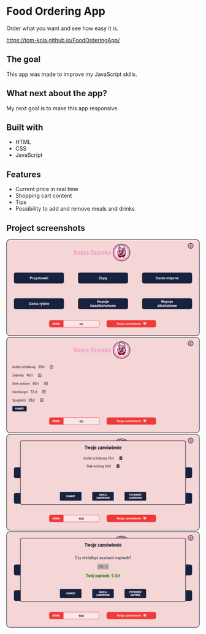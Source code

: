 # Food Ordering App

Order what you want and see how easy it is.

https://tom-kola.github.io/FoodOrderingApp/

## The goal

This app was made to improve my JavaScript skills.

## What next about the app?

My next goal is to make this app responsive.

## Built with

<ul>
<li>HTML</li>
<li>CSS</li>
<li>JavaScript</li>
</ul>

## Features
 <ul>
 <li>Current price in real time</li>
 <li>Shopping cart content</li>
 <li>Tips</li>
 <li>Possibility to add and remove meals and drinks</li>
 </ul>

 ## Project screenshots

 <img src="ScreenShots/MainView.png" >
 <img src="ScreenShots/DishView.png" >
 <img src="ScreenShots/CartView.png" >
 <img src="ScreenShots/TipView.png" >
 